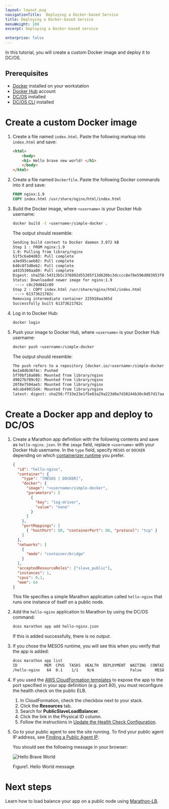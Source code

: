 ```yaml
---
layout: layout.pug
navigationTitle:  Deploying a Docker-based Service
title: Deploying a Docker-based Service
menuWeight: 100
excerpt: Deploying a Docker-based service

enterprise: false
---
```



In this tutorial, you will create a custom Docker image and deploy it to DC/OS.

## Prerequisites

*   [Docker][1] installed on your workstation
*   [Docker Hub][2] account
*   [DC/OS][3] installed
*   [DC/OS CLI][4] installed

# Create a custom Docker image

1.  Create a file named `index.html`. Paste the following markup into `index.html` and save:

    ```html
    <html>
        <body>
        <h1> Hello brave new world! </h1>
        </body>
    </html>
    ```

1.  Create a file named `Dockerfile`. Paste the following Docker commands into it and save:

    ```dockerfile
    FROM nginx:1.9
    COPY index.html /usr/share/nginx/html/index.html
    ```

1.  Build the Docker image, where `<username>` is your Docker Hub username:

    ```bash
    docker build -t <username>/simple-docker .
    ```

    The output should resemble:

    ```bash
    Sending build context to Docker daemon 3.072 kB
    Step 1 : FROM nginx:1.9
    1.9: Pulling from library/nginx
    51f5c6a04d83: Pull complete
    a3ed95caeb02: Pull complete
    640c8f3d0eb2: Pull complete
    a4335300aa89: Pull complete
    Digest: sha256:54313b5c376892d55205f13d620bc3dcccc8e70e596d083953f95e94f071f6db
    Status: Downloaded newer image for nginx:1.9
     ---> c8c29d842c09
    Step 2 : COPY index.html /usr/share/nginx/html/index.html
     ---> 61373621782c
    Removing intermediate container 225910aa385d
    Successfully built 61373621782c
    ```

1.  Log in to Docker Hub:

    ```bash
    docker login
    ```

1.  Push your image to Docker Hub, where `<username>` is your Docker Hub username:

    ```bash
    docker push <username>/simple-docker
    ```

    The output should resemble:

    ```bash
    The push refers to a repository [docker.io/<username>/simple-docker]
    6e2a0db36f4c: Pushed
    5f70bf18a086: Mounted from library/nginx
    49027b789c92: Mounted from library/nginx
    20f8e7504ae5: Mounted from library/nginx
    4dcab49015d4: Mounted from library/nginx
    latest: digest: sha256:f733e23e1f5e83a29a223d0a7d30244b30c0d57d17aa0421d962019545d69c17 size: 2185
    ```

# Create a Docker app and deploy to DC/OS

1.  Create a Marathon app definition with the following contents and save as `hello-nginx.json`. In the `image` field, replace `<username>` with your Docker Hub username. In the `type` field, specify `MESOS` or `DOCKER` depending on which [containerizer runtime](/1.11/deploying-services/containerizers/) you prefer.

    ```json
    {
      "id": "hello-nginx",
      "container": {
        "type": "[MESOS | DOCKER]",
        "docker": {
          "image": "<username>/simple-docker",
          "parameters": [
            {
              "key": "log-driver",
              "value": "none"
            }
          ]
        },
        "portMappings": [
          { "hostPort": 80, "containerPort": 80, "protocol": "tcp" }
        ]
      },
      "networks": [
        {
          "mode": "container/bridge"
        }
      ],
      "acceptedResourceRoles": ["slave_public"],
      "instances": 1,
      "cpus": 0.1,
      "mem": 64
    }
    ```

    This file specifies a simple Marathon application called `hello-nginx` that runs one instance of itself on a public node.

3.  Add the `hello-nginx` application to Marathon by using the DC/OS command:

    ```bash
    dcos marathon app add hello-nginx.json
    ```

    If this is added successfully, there is no output.

4.  If you chose the MESOS runtime, you will see this when you verify that the app is added:

    ```bash
    dcos marathon app list
    ID            MEM  CPUS  TASKS  HEALTH  DEPLOYMENT  WAITING  CONTAINER  CMD
    /hello-nginx   64  0.1    1/1    N/A       ---      False      MESOS    N/A
    ```

1.  If you used the [AWS CloudFormation templates](/1.11/installing/evaluation/cloud-installation/aws/) to expose the app to the port specified in your app definition (e.g. port 80), you must reconfigure the health check on the public ELB.
    1. In CloudFormation, check the checkbox next to your stack.
    2. Click the **Resources** tab.
    3. Search for **PublicSlaveLoadBalancer**.
    4. Click the link in the Physical ID column.
    5. Follow the instructions in [Update the Health Check Configuration](http://docs.aws.amazon.com/elasticloadbalancing/latest/classic/elb-healthchecks.html#update-health-check-config).

1.  Go to your public agent to see the site running. To find your public agent IP address, see [Finding a Public Agent IP](/1.11/administering-clusters/locate-public-agent/).

    You should see the following message in your browser:

    ![Hello Brave World](/1.11/img/helloworld.png)

    Figure1. Hello World message 

# Next steps

Learn how to load balance your app on a public node using [Marathon-LB](/1.11/networking/marathon-lb/marathon-lb-basic-tutorial/).


 [1]: https://www.docker.com
 [2]: https://hub.docker.com
 [3]: /1.11/installing/
 [4]: /1.11/cli/install/
